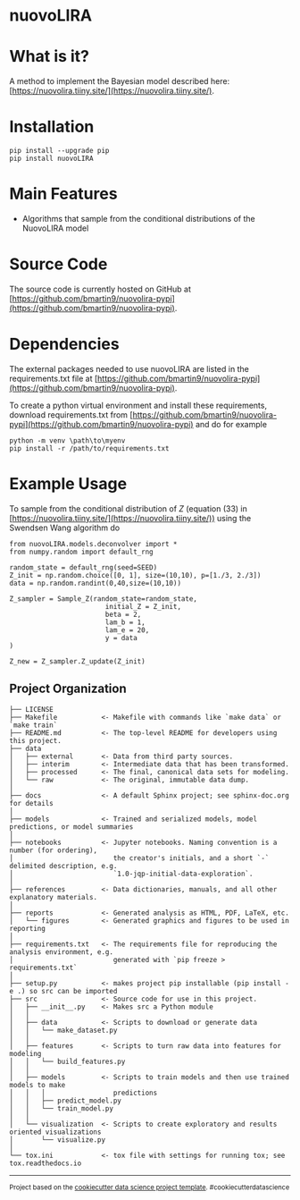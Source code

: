 nuovoLIRA
==============================

# What is it? 
A method to implement the Bayesian model described here: [https://nuovolira.tiiny.site/](https://nuovolira.tiiny.site/).

# Installation 
```
pip install --upgrade pip 
pip install nuovoLIRA 
``` 

# Main Features 
- Algorithms that sample from the conditional distributions of the NuovoLIRA model 

# Source Code
The source code is currently hosted on GitHub at [https://github.com/bmartin9/nuovolira-pypi](https://github.com/bmartin9/nuovolira-pypi).

# Dependencies 
The external packages needed to use nuovoLIRA are listed in the requirements.txt file at [https://github.com/bmartin9/nuovolira-pypi](https://github.com/bmartin9/nuovolira-pypi). 

To create a python virtual environment and install these requirements, download requirements.txt from [https://github.com/bmartin9/nuovolira-pypi](https://github.com/bmartin9/nuovolira-pypi) and do for example 

``` 
python -m venv \path\to\myenv
pip install -r /path/to/requirements.txt
```

# Example Usage 
To sample from the conditional distribution of $Z$ (equation (33) in  [https://nuovolira.tiiny.site/](https://nuovolira.tiiny.site/)) using the Swendsen Wang algorithm do

```
from nuovoLIRA.models.deconvolver import * 
from numpy.random import default_rng

random_state = default_rng(seed=SEED) 
Z_init = np.random.choice([0, 1], size=(10,10), p=[1./3, 2./3])
data = np.random.randint(0,40,size=(10,10))

Z_sampler = Sample_Z(random_state=random_state,
                        initial_Z = Z_init,
                        beta = 2,
                        lam_b = 1,
                        lam_e = 20,
                        y = data
)

Z_new = Z_sampler.Z_update(Z_init) 
```

Project Organization
------------

    ├── LICENSE
    ├── Makefile           <- Makefile with commands like `make data` or `make train`
    ├── README.md          <- The top-level README for developers using this project.
    ├── data
    │   ├── external       <- Data from third party sources.
    │   ├── interim        <- Intermediate data that has been transformed.
    │   ├── processed      <- The final, canonical data sets for modeling.
    │   └── raw            <- The original, immutable data dump.
    │
    ├── docs               <- A default Sphinx project; see sphinx-doc.org for details
    │
    ├── models             <- Trained and serialized models, model predictions, or model summaries
    │
    ├── notebooks          <- Jupyter notebooks. Naming convention is a number (for ordering),
    │                         the creator's initials, and a short `-` delimited description, e.g.
    │                         `1.0-jqp-initial-data-exploration`.
    │
    ├── references         <- Data dictionaries, manuals, and all other explanatory materials.
    │
    ├── reports            <- Generated analysis as HTML, PDF, LaTeX, etc.
    │   └── figures        <- Generated graphics and figures to be used in reporting
    │
    ├── requirements.txt   <- The requirements file for reproducing the analysis environment, e.g.
    │                         generated with `pip freeze > requirements.txt`
    │
    ├── setup.py           <- makes project pip installable (pip install -e .) so src can be imported
    ├── src                <- Source code for use in this project.
    │   ├── __init__.py    <- Makes src a Python module
    │   │
    │   ├── data           <- Scripts to download or generate data
    │   │   └── make_dataset.py
    │   │
    │   ├── features       <- Scripts to turn raw data into features for modeling
    │   │   └── build_features.py
    │   │
    │   ├── models         <- Scripts to train models and then use trained models to make
    │   │   │                 predictions
    │   │   ├── predict_model.py
    │   │   └── train_model.py
    │   │
    │   └── visualization  <- Scripts to create exploratory and results oriented visualizations
    │       └── visualize.py
    │
    └── tox.ini            <- tox file with settings for running tox; see tox.readthedocs.io


--------

<p><small>Project based on the <a target="_blank" href="https://drivendata.github.io/cookiecutter-data-science/">cookiecutter data science project template</a>. #cookiecutterdatascience</small></p>

